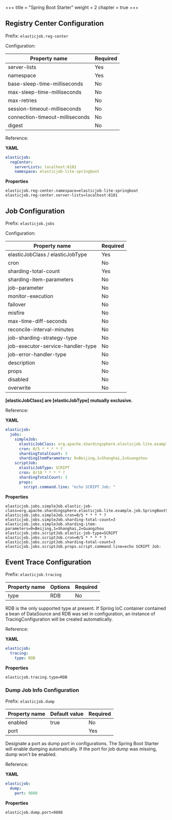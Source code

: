+++
title = "Spring Boot Starter"
weight = 2
chapter = true
+++

## Registry Center Configuration

Prefix: `elasticjob.reg-center`

Configuration: 

| Property name                   | Required |
| ------------------------------- |:-------- |
| server-lists                    | Yes      |
| namespace                       | Yes      |
| base-sleep-time-milliseconds    | No       |
| max-sleep-time-milliseconds     | No       |
| max-retries                     | No       |
| session-timeout-milliseconds    | No       |
| connection-timeout-milliseconds | No       |
| digest                          | No       |

Reference: 

**YAML**
```yaml
elasticjob:
  regCenter:
    serverLists: localhost:6181
    namespace: elasticjob-lite-springboot
```

**Properties**
```
elasticjob.reg-center.namespace=elasticjob-lite-springboot
elasticjob.reg-center.server-lists=localhost:6181
```

## Job Configuration

Prefix: `elasticjob.jobs`

Configuration:

| Property name                     | Required |
| --------------------------------- |:-------- |
| elasticJobClass / elasticJobType  | Yes      |
| cron                              | No       |
| sharding-total-count              | Yes      |
| sharding-item-parameters          | No       |
| job-parameter                     | No       |
| monitor-execution                 | No       |
| failover                          | No       |
| misfire                           | No       |
| max-time-diff-seconds             | No       |
| reconcile-interval-minutes        | No       |
| job-sharding-strategy-type        | No       |
| job-executor-service-handler-type | No       |
| job-error-handler-type            | No       |
| description                       | No       |
| props                             | No       |
| disabled                          | No       |
| overwrite                         | No       |

**[elasticJobClass] are [elasticJobType] mutually exclusive.**

Reference: 

**YAML**
```yaml
elasticjob:
  jobs:
    simpleJob:
      elasticJobClass: org.apache.shardingsphere.elasticjob.lite.example.job.SpringBootSimpleJob
      cron: 0/5 * * * * ?
      shardingTotalCount: 3
      shardingItemParameters: 0=Beijing,1=Shanghai,2=Guangzhou
    scriptJob:
      elasticJobType: SCRIPT
      cron: 0/10 * * * * ?
      shardingTotalCount: 3
      props:
        script.command.line: "echo SCRIPT Job: "
```

**Properties**
```
elasticjob.jobs.simpleJob.elastic-job-class=org.apache.shardingsphere.elasticjob.lite.example.job.SpringBootSimpleJob
elasticjob.jobs.simpleJob.cron=0/5 * * * * ?
elasticjob.jobs.simpleJob.sharding-total-count=3
elasticjob.jobs.simpleJob.sharding-item-parameters=0=Beijing,1=Shanghai,2=Guangzhou
elasticjob.jobs.scriptJob.elastic-job-type=SCRIPT
elasticjob.jobs.scriptJob.cron=0/5 * * * * ?
elasticjob.jobs.scriptJob.sharding-total-count=3
elasticjob.jobs.scriptJob.props.script.command.line=echo SCRIPT Job:
```

## Event Trace Configuration

Prefix: `elasticjob.tracing`

| Property name    | Options       | Required |
| -----------------|:------------- |:-------- |
| type             | RDB           | No       |

RDB is the only supported type at present.
If Spring IoC container contained a bean of DataSource and RDB was set in configuration, an instance of TracingConfiguration will be created automatically.

Reference: 

**YAML**
```yaml
elasticjob:
  tracing:
    type: RDB
```

**Properties**
```
elasticjob.tracing.type=RDB
```

### Dump Job Info Configuration

Prefix: `elasticjob.dump`

| Property name    | Default value | Required |
| -----------------|:------------- |:-------- |
| enabled          | true          | No       |
| port             |               | Yes      |

Designate a port as dump port in configurations. The Spring Boot Starter will enable dumping automatically.
If the port for job dump was missing, dump won't be enabled.

Reference: 

**YAML**
```yaml
elasticjob:
  dump:
    port: 9888
```

**Properties**
```
elasticjob.dump.port=9888
```
